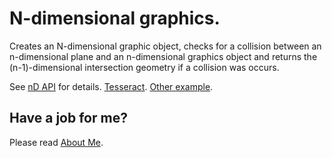 # N-dimensional graphics.

Creates an N-dimensional graphic object, checks for a collision between an n-dimensional plane and an n-dimensional graphics object and returns the (n-1)-dimensional intersection geometry if a collision was occurs.

See [nD API](https://raw.githack.com/anhr/commonNodeJS/master/nD/jsdoc/index.html) for details.
[Tesseract](https://raw.githack.com/anhr/commonNodeJS/master/nD/Examples/tesseract.html).
[Other example](https://raw.githack.com/anhr/commonNodeJS/master/nD/Examples/index.html).

 ## Have a job for me?
Please read [About Me](https://anhr.github.io/AboutMe/).
